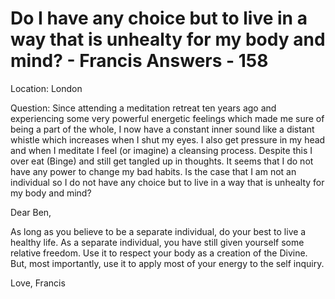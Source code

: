 # Do I have any choice but to live in a way that is unhealty for my body and mind? - Francis Answers - 158

Location: London

Question: Since attending a meditation retreat ten years ago and experiencing some very powerful energetic feelings which made me sure of being a part of the whole, I now have a constant inner sound like a distant whistle which increases when I shut my eyes. I also get pressure in my head and when I meditate I feel (or imagine) a cleansing process. Despite this I over eat (Binge) and still get tangled up in thoughts. It seems that I do not have any power to change my bad habits. Is the case that I am not an individual so I do not have any choice but to live in a way that is unhealty for my body and mind?

Dear Ben,

As long as you believe to be a separate individual, do your best to live a healthy life. As a separate individual, you have still given yourself some relative freedom. Use it to respect your body as a creation of the Divine. But, most importantly, use it to apply most of your energy to the self inquiry.

Love, Francis

